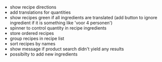 - show recipe directions
- add translations for quantities
- show recipes green if all ingredients are translated (add button to ignore ingredient if it is something like 'voor 4 personen')
- spinner to control quantity in recipe ingredients
- store ordered recipes
- group recipes in recipe list
- sort recipes by names
- show message if product search didn't yield any results
- possibilty to add new ingredients
